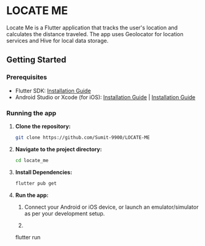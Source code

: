 # LOCATE ME

Locate Me is a Flutter application that tracks the user's location and calculates the distance traveled. The app uses Geolocator for location services and Hive for local data storage.

## Getting Started

### Prerequisites

- Flutter SDK: [Installation Guide](https://flutter.dev/docs/get-started/install)
- Android Studio or Xcode (for iOS): [Installation Guide](https://developer.android.com/studio) | [Installation Guide](https://developer.apple.com/xcode/)

### Running the app

1. **Clone the repository:**

   ```sh
   git clone https://github.com/Sumit-9900/LOCATE-ME

2. **Navigate to the project directory:**   

    ```sh
   cd locate_me

3. **Install Dependencies:**

    ```sh
    flutter pub get

4. **Run the app:**

    1. Connect your Android or iOS device, or launch an emulator/simulator as per your development setup.

    2. ```sh
    flutter run

